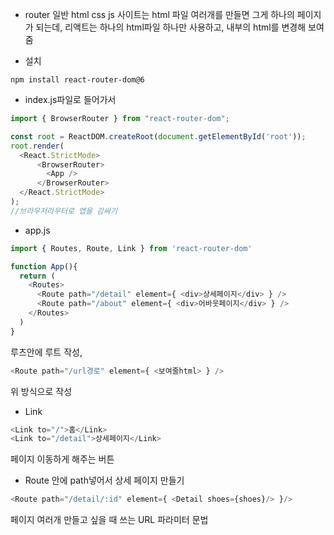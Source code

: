 * router
일반 html css js 사이트는 html 파일 여러개를 만들면 그게 하나의 페이지가 되는데, 리액트는 하나의 html파일 하나만 사용하고, 내부의 html를 변경해 보여줌

- 설치
```
npm install react-router-dom@6
```

- index.js파일로 들어가서
```javascript
import { BrowserRouter } from "react-router-dom";

const root = ReactDOM.createRoot(document.getElementById('root'));
root.render(
  <React.StrictMode>
      <BrowserRouter>
        <App />
      </BrowserRouter>
  </React.StrictMode>
);
//브라우저라우터로 앱을 감싸기
```

- app.js
```javascript
import { Routes, Route, Link } from 'react-router-dom'

function App(){
  return (
    <Routes>
      <Route path="/detail" element={ <div>상세페이지</div> } />
      <Route path="/about" element={ <div>어바웃페이지</div> } />
    </Routes>
  )
}
```
루츠안에 루트 작성,
```javascript
<Route path="/url경로" element={ <보여줄html> } />
```
위 방식으로 작성

- Link
```javascript
<Link to="/">홈</Link>
<Link to="/detail">상세페이지</Link>
```
페이지 이동하게 해주는 버튼

- Route 안에 path넣어서 상세 페이지 만들기
```javascript
<Route path="/detail/:id" element={ <Detail shoes={shoes}/> }/>
```
페이지 여러개 만들고 싶을 때 쓰는 URL 파라미터 문법
